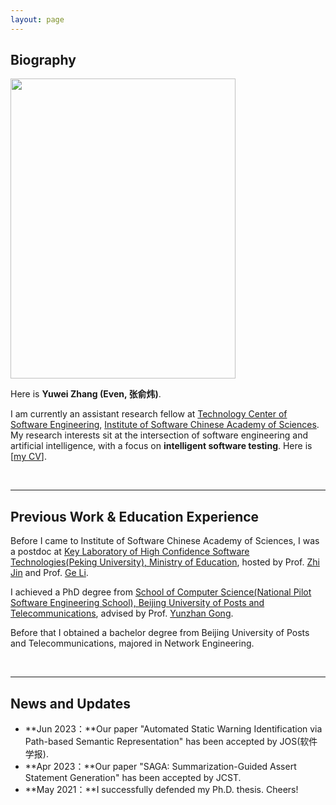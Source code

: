 ```yaml
---
layout: page
---
```


## Biography

<img src="https://zhangyuwei-iscas.github.io/zhangyuwei.jfif" class="floatpic" width="360" height="480">

Here is **Yuwei Zhang (Even, 张俞炜)**.

I am currently an assistant research fellow at [Technology Center of Software Engineering](http://www.tcse.cn/), [Institute of Software Chinese Academy of Sciences](http://www.iscas.ac.cn/). My research interests sit at the intersection of software engineering and artificial intelligence, with a focus on **intelligent software testing**. Here is [[my CV](https://caihanlin.com/file/CV-HanlinCAI.pdf)].

<br>

---

## Previous Work & Education Experience

Before I came to Institute of Software Chinese Academy of Sciences, I was a postdoc at [Key Laboratory of High Confidence Software Technologies(Peking University), Ministry of Education](http://hcst.pku.edu.cn/), hosted by Prof. [Zhi Jin](http://faculty.pku.edu.cn/zhijin) and Prof. [Ge Li](https://ligechina.github.io/).

I achieved a PhD degree from [School of Computer Science(National Pilot Software Engineering School), Beijing University of Posts and Telecommunications](https://scs.bupt.edu.cn/), advised by Prof. [Yunzhan Gong](https://scs.bupt.edu.cn/info/1292/2713.htm).

Before that I obtained a bachelor degree from Beijing University of Posts and Telecommunications, majored in Network Engineering.

<br>

---

## News and Updates

- **Jun 2023：**Our paper "Automated Static Warning Identification via Path-based Semantic Representation" has been accepted by JOS(软件学报).
- **Apr 2023：**Our paper "SAGA: Summarization-Guided Assert Statement Generation" has been accepted by JCST.
- **May 2021：**I successfully defended my Ph.D. thesis. Cheers!
